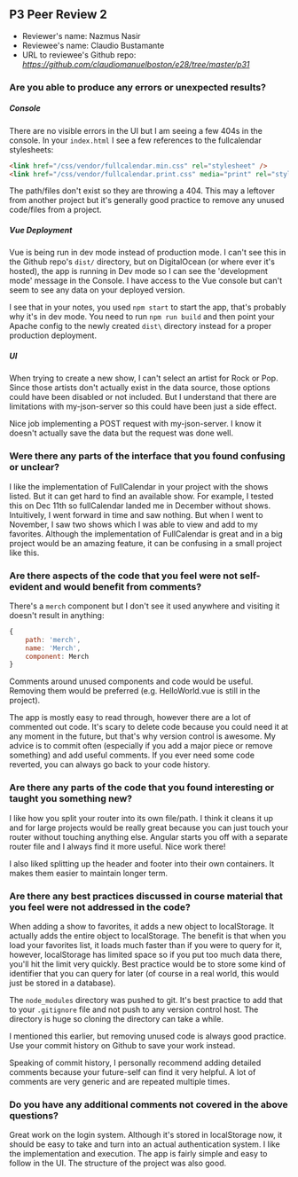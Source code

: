 ## P3 Peer Review 2 

+ Reviewer's name: Nazmus Nasir
+ Reviewee's name: Claudio Bustamante
+ URL to reviewee's Github repo: *https://github.com/claudiomanuelboston/e28/tree/master/p31*



### Are you able to produce any errors or unexpected results?

##### Console
There are no visible errors in the UI but I am seeing a few 404s in the console. In your `index.html` I see a few references to the fullcalendar stylesheets:

```html
<link href="/css/vendor/fullcalendar.min.css" rel="stylesheet" />
<link href="/css/vendor/fullcalendar.print.css" media="print" rel="stylesheet" />
```

The path/files don't exist so they are throwing a 404. This may a leftover from another project but it's generally good practice to remove any unused code/files from a project.

##### Vue Deployment
Vue is being run in dev mode instead of production mode. I can't see this in the Github repo's `dist/` directory, but on DigitalOcean (or where ever it's hosted), the app is running in Dev mode so I can see the 'development mode' message in the Console. I have access to the Vue console but can't seem to see any data on your deployed version. 

I see that in your notes, you used `npm start` to start the app, that's probably why it's in dev mode. You need to run `npm run build` and then point your Apache config to the newly created `dist\` directory instead for a proper production deployment. 


##### UI
When trying to create a new show, I can't select an artist for Rock or Pop.  Since those artists don't actually exist in the data source, those options could have been disabled or not included. But I understand that there are limitations with my-json-server so this could have been just a side effect.

Nice job implementing a POST request with my-json-server. I know it doesn't actually save the data but the request was done well. 

### Were there any parts of the interface that you found confusing or unclear?

I like the implementation of FullCalendar in your project with the shows listed. But it can get hard to find an available show. For example, I tested this on Dec 11th so fullCalendar landed me in December without shows. Intuitively, I went forward in time and saw nothing. But when I went to November, I saw two shows which I was able to view and add to my favorites. Although the implementation of FullCalendar is great and in a big project would be an amazing feature, it can be confusing in a small project like this. 


### Are there aspects of the code that you feel were not self-evident and would benefit from comments?

There's a `merch` component but I don't see it used anywhere and visiting it doesn't result in anything:
```js
{
    path: 'merch',
    name: 'Merch',
    component: Merch
}
```
Comments around unused components and code would be useful. Removing them would be preferred (e.g. HelloWorld.vue is still in the project).

The app is mostly easy to read through, however there are a lot of commented out code. It's scary to delete code because you could need it at any moment in the future, but that's why version control is awesome. My advice is to  commit often (especially if you add a major piece or remove something) and add useful comments. If you ever need some code reverted, you can always go back to your code history. 


### Are there any parts of the code that you found interesting or taught you something new?

I like how you split your router into its own file/path. I think it cleans it up and for large projects would be really great because you can just touch your router without touching anything else. Angular starts you off with a separate router file and I always find it more useful. Nice work there! 

I also liked splitting up the header and footer into their own containers. It makes them easier to maintain longer term. 

### Are there any best practices discussed in course material that you feel were not addressed in the code?

When adding a show to favorites, it adds a new object to localStorage. It actually adds the entire object to localStorage. The benefit is that when you load your favorites list, it loads much faster than if you were to query for it, however, localStorage has limited space so if you put too much data there, you'll hit the limit very quickly. Best practice would be to store some kind of identifier that you can query for later (of course in a real world, this would just be stored in a database).

The `node_modules` directory was pushed to git. It's best practice to add that to your `.gitignore` file and not push to any version control host. The directory is huge so cloning the directory can take a while. 

I mentioned this earlier, but removing unused code is always good practice. Use your commit history on Github to save your work instead. 

Speaking of commit history, I personally recommend adding detailed comments because your future-self can find it very  helpful. A lot of comments are very generic and are repeated multiple times. 

### Do you have any additional comments not covered in the above questions?

Great work on the login system. Although it's stored in localStorage now, it should be easy to take and turn into an actual authentication system. I like the implementation and execution. The app is fairly simple and easy to follow in the UI. The structure of the project was also good. 